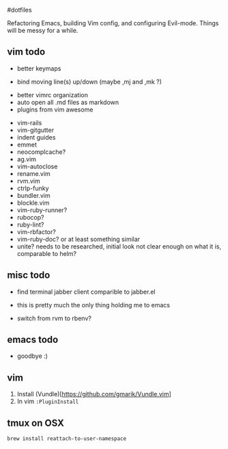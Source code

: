 #dotfiles

Refactoring Emacs, building Vim config, and configuring Evil-mode.  Things will be messy for a while.

## vim todo
* better keymaps
- bind moving line(s) up/down (maybe ,mj and ,mk ?)
* better vimrc organization
* auto open all .md files as markdown
* plugins from vim awesome
- vim-rails
- vim-gitgutter
- indent guides
- emmet
- neocomplcache?
- ag.vim
- vim-autoclose
- rename.vim
- rvm.vim
- ctrlp-funky
- bundler.vim
- blockle.vim
- vim-ruby-runner?
- rubocop?
- ruby-lint?
- vim-rbfactor?
- vim-ruby-doc? or at least something similar
- unite? needs to be researched, initial look not clear enough on what it is, comparable to helm?

## misc todo
* find terminal jabber client comparible to jabber.el
- this is pretty much the only thing holding me to emacs
* switch from rvm to rbenv?

## emacs todo
* goodbye :)

## vim
1. Install (Vundle)[https://github.com/gmarik/Vundle.vim]
2. In vim `:PluginInstall`

## tmux on OSX
`brew install reattach-to-user-namespace`
